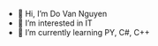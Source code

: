 - 👋 Hi, I’m Do Van Nguyen
- 👀 I’m interested in IT
- 🌱 I’m currently learning PY, C#, C++


<!---
dovannguyen13102005/dovannguyen13102005 is a ✨ special ✨ repository because its `README.md` (this file) appears on your GitHub profile.
You can click the Preview link to take a look at your changes.
--->
